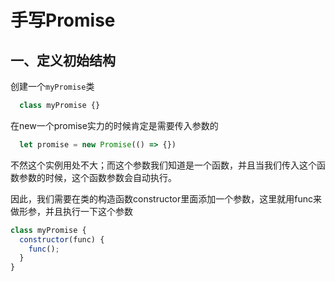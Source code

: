 # 手写Promise
## 一、定义初始结构
创建一个`myPromise`类
```javascript
  class myPromise {}
```
在new一个promise实力的时候肯定是需要传入参数的
```javascript
  let promise = new Promise(() => {})
```
不然这个实例用处不大；而这个参数我们知道是一个函数，并且当我们传入这个函数参数的时候，这个函数参数会自动执行。

因此，我们需要在类的构造函数constructor里面添加一个参数，这里就用func来做形参，并且执行一下这个参数
```javascript
class myPromise {
  constructor(func) {
    func();
  }
}
```